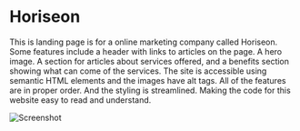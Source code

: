 # Horiseon 
This is landing page is for a online marketing company called Horiseon.  Some features include a header with links to articles on the page.  A hero image.  A section for articles about services offered, and a benefits section showing what can come of the services.  The site is accessible using semantic HTML elements and the images have alt tags.  All of the features are in proper order.  And the styling is streamlined.  Making the code for this website easy to read and understand.

![Screenshot](screenshot.JPG)
